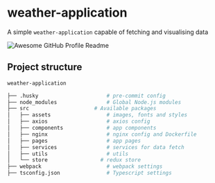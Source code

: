 # weather-application
A simple `weather-application` capable of fetching and visualising data

<img alt="Awesome GitHub Profile Readme" src="https://im7.ezgif.com/tmp/ezgif-7-ba03ca661f08.gif"> </img>

## Project structure
```bash
weather-application

├── .husky                      # pre-commit config
├── node_modules                # Global Node.js modules
├── src                    	# Available packages
│   ├── assets                  # images, fonts and styles
│   ├── axios                   # axios config
│   ├── components              # app components
│   ├── nginx                  	# nginx config and Dockerfile
│   ├── pages                  	# app pages
│   ├── services                # services for data fetch
│   ├── utils                  	# utils
│   └── store                 # redux store
├── webpack                     # webpack settings
├── tsconfig.json               # Typescript settings

```
